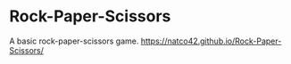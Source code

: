 # Rock-Paper-Scissors
A basic rock-paper-scissors game.
https://natco42.github.io/Rock-Paper-Scissors/

